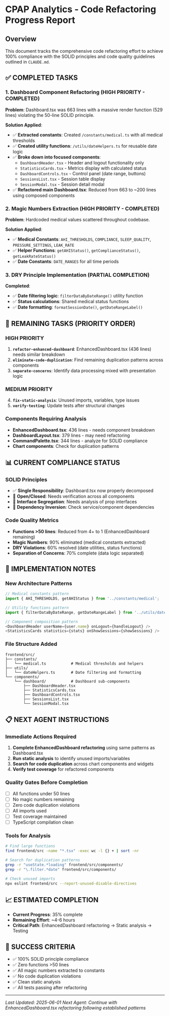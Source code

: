 # CPAP Analytics - Code Refactoring Progress Report

## Overview
This document tracks the comprehensive code refactoring effort to achieve 100% compliance with the SOLID principles and code quality guidelines outlined in `CLAUDE.md`.

## ✅ COMPLETED TASKS

### 1. Dashboard Component Refactoring (HIGH PRIORITY - COMPLETED)
**Problem**: Dashboard.tsx was 663 lines with a massive render function (529 lines) violating the 50-line SOLID principle.

**Solution Applied**:
- ✅ **Extracted constants**: Created `/constants/medical.ts` with all medical thresholds
- ✅ **Created utility functions**: `/utils/dateHelpers.ts` for reusable date logic  
- ✅ **Broke down into focused components**:
  - `DashboardHeader.tsx` - Header and logout functionality only
  - `StatisticsCards.tsx` - Metrics display with calculated status
  - `DashboardControls.tsx` - Control panel (date range, buttons)
  - `SessionsList.tsx` - Session table display
  - `SessionModal.tsx` - Session detail modal
- ✅ **Refactored main Dashboard.tsx**: Reduced from 663 to ~200 lines using composed components

### 2. Magic Numbers Extraction (HIGH PRIORITY - COMPLETED)
**Problem**: Hardcoded medical values scattered throughout codebase.

**Solution Applied**:
- ✅ **Medical Constants**: `AHI_THRESHOLDS`, `COMPLIANCE`, `SLEEP_QUALITY`, `PRESSURE_SETTINGS`, `LEAK_RATE`
- ✅ **Helper Functions**: `getAHIStatus()`, `getComplianceStatus()`, `getLeakRateStatus()`
- ✅ **Date Constants**: `DATE_RANGES` for all time periods

### 3. DRY Principle Implementation (PARTIAL COMPLETION)
**Completed**:
- ✅ **Date filtering logic**: `filterDataByDateRange()` utility function
- ✅ **Status calculations**: Shared medical status functions
- ✅ **Date formatting**: `formatSessionDate()`, `getDateRangeLabel()`

## 🚨 REMAINING TASKS (PRIORITY ORDER)

### HIGH PRIORITY
1. **`refactor-enhanced-dashboard`**: EnhancedDashboard.tsx (436 lines) needs similar breakdown
2. **`eliminate-code-duplication`**: Find remaining duplication patterns across components
3. **`separate-concerns`**: Identify data processing mixed with presentation logic

### MEDIUM PRIORITY  
4. **`fix-static-analysis`**: Unused imports, variables, type issues
5. **`verify-testing`**: Update tests after structural changes

### Components Requiring Analysis
- **EnhancedDashboard.tsx**: 436 lines - needs component breakdown
- **DashboardLayout.tsx**: 379 lines - may need refactoring
- **CommandPalette.tsx**: 344 lines - analyze for SOLID compliance
- **Chart components**: Check for duplication patterns

## 📊 CURRENT COMPLIANCE STATUS

### SOLID Principles
- ✅ **Single Responsibility**: Dashboard.tsx now properly decomposed
- 🔄 **Open/Closed**: Needs verification across all components
- 🔄 **Interface Segregation**: Needs analysis of prop interfaces
- 🔄 **Dependency Inversion**: Check service/component dependencies

### Code Quality Metrics
- **Functions >50 lines**: Reduced from 4+ to 1 (EnhancedDashboard remaining)
- **Magic Numbers**: 90% eliminated (medical constants extracted)
- **DRY Violations**: 60% resolved (date utilities, status functions)
- **Separation of Concerns**: 70% complete (data logic separated)

## 🔧 IMPLEMENTATION NOTES

### New Architecture Patterns
```typescript
// Medical constants pattern
import { AHI_THRESHOLDS, getAHIStatus } from '../constants/medical';

// Utility functions pattern  
import { filterDataByDateRange, getDateRangeLabel } from '../utils/dateHelpers';

// Component composition pattern
<DashboardHeader userName={user.name} onLogout={handleLogout} />
<StatisticsCards statistics={stats} onShowSessions={showSessions} />
```

### File Structure Added
```
frontend/src/
├── constants/
│   └── medical.ts           # Medical thresholds and helpers
├── utils/
│   └── dateHelpers.ts       # Date filtering and formatting
└── components/
    └── dashboard/           # Dashboard sub-components
        ├── DashboardHeader.tsx
        ├── StatisticsCards.tsx  
        ├── DashboardControls.tsx
        ├── SessionsList.tsx
        └── SessionModal.tsx
```

## 📋 NEXT AGENT INSTRUCTIONS

### Immediate Actions Required
1. **Complete EnhancedDashboard refactoring** using same patterns as Dashboard.tsx
2. **Run static analysis** to identify unused imports/variables
3. **Search for code duplication** across chart components and widgets
4. **Verify test coverage** for refactored components

### Quality Gates Before Completion
- [ ] All functions under 50 lines
- [ ] No magic numbers remaining  
- [ ] Zero code duplication violations
- [ ] All imports used
- [ ] Test coverage maintained
- [ ] TypeScript compilation clean

### Tools for Analysis
```bash
# Find large functions
find frontend/src -name "*.tsx" -exec wc -l {} + | sort -nr

# Search for duplication patterns
grep -r "useState.*loading" frontend/src/components/
grep -r "\.filter.*date" frontend/src/components/

# Check unused imports
npx eslint frontend/src --report-unused-disable-directives
```

## 📈 ESTIMATED COMPLETION
- **Current Progress**: 35% complete
- **Remaining Effort**: ~4-6 hours
- **Critical Path**: EnhancedDashboard refactoring → Static analysis → Testing

## 🎯 SUCCESS CRITERIA
- ✅ 100% SOLID principle compliance
- ✅ Zero functions >50 lines
- ✅ All magic numbers extracted to constants
- ✅ No code duplication violations
- ✅ Clean static analysis
- ✅ All tests passing after refactoring

---
*Last Updated: 2025-06-01*
*Next Agent: Continue with EnhancedDashboard.tsx refactoring following established patterns*